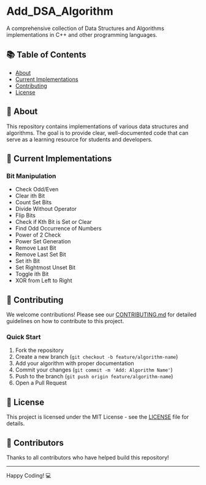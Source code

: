 # Add_DSA_Algorithm

A comprehensive collection of Data Structures and Algorithms implementations in C++ and other programming languages.

## 📚 Table of Contents

- [About](#about)
- [Current Implementations](#current-implementations)
- [Contributing](#contributing)
- [License](#license)

## 🎯 About

This repository contains implementations of various data structures and algorithms. The goal is to provide clear, well-documented code that can serve as a learning resource for students and developers.

## 📂 Current Implementations

### Bit Manipulation
- Check Odd/Even
- Clear ith Bit
- Count Set Bits
- Divide Without Operator
- Flip Bits
- Check if Kth Bit is Set or Clear
- Find Odd Occurrence of Numbers
- Power of 2 Check
- Power Set Generation
- Remove Last Bit
- Remove Last Set Bit
- Set ith Bit
- Set Rightmost Unset Bit
- Toggle ith Bit
- XOR from Left to Right

## 🤝 Contributing

We welcome contributions! Please see our [CONTRIBUTING.md](CONTRIBUTING.md) for detailed guidelines on how to contribute to this project.

### Quick Start

1. Fork the repository
2. Create a new branch (`git checkout -b feature/algorithm-name`)
3. Add your algorithm with proper documentation
4. Commit your changes (`git commit -m 'Add: Algorithm Name'`)
5. Push to the branch (`git push origin feature/algorithm-name`)
6. Open a Pull Request

## 📄 License

This project is licensed under the MIT License - see the [LICENSE](LICENSE) file for details.

## 🌟 Contributors

Thanks to all contributors who have helped build this repository!

---

Happy Coding! 💻
